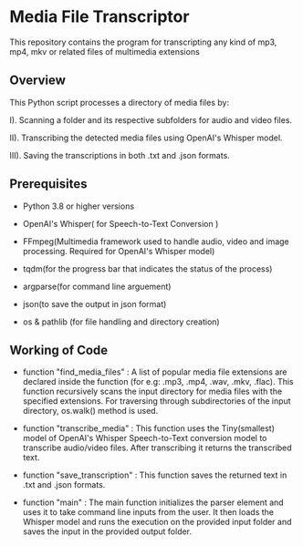 # Media File Transcriptor
This repository contains the program for transcripting any kind of mp3, mp4, mkv or related files of multimedia extensions

## Overview
This Python script processes a directory of media files by:


I). Scanning a folder and its respective subfolders for audio and video files.

II). Transcribing the detected media files using OpenAI's Whisper model.

III). Saving the transcriptions in both .txt and .json formats.

## Prerequisites

- Python 3.8 or higher versions

- OpenAI's Whisper( for Speech-to-Text Conversion )

- FFmpeg(Multimedia framework used to handle audio, video and image processing. Required for OpenAI's Whisper model)

- tqdm(for the progress bar that indicates the status of the process)

- argparse(for command line arguement)

- json(to save the output in json format)

- os & pathlib (for file handling and directory creation)

## Working of Code

- function "find_media_files" : A list of popular media file extensions are declared inside the function (for e.g: .mp3, .mp4, .wav, .mkv, .flac).
                                This function recursively scans the input directory for media files with the specified extensions. For traversing
                                through subdirectories of the input directory, os.walk() method is used.

- function "transcribe_media" : This function uses the Tiny(smallest) model of OpenAI's Whisper Speech-to-Text conversion model to transcribe audio/video files.
                                After transcribing it returns the transcribed text.

- function "save_transcription" : This function saves the returned text in .txt and .json formats.

- function "main" : The main function initializes the parser element and uses it to take command line inputs from the user. It then loads the Whisper model and runs the
                    execution on the provided input folder and saves the input in the provided output folder.



